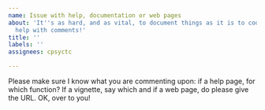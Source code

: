 ```yaml
---
name: Issue with help, documentation or web pages
about: 'It''s as hard, and as vital, to document things as it is to code them: do
  help with comments!'
title: ''
labels: ''
assignees: cpsyctc

---
```


Please make sure I know what you are commenting upon: if a help page, for which function?  If a vignette, say which and if a web page, do please give the URL.  OK, over to you!
